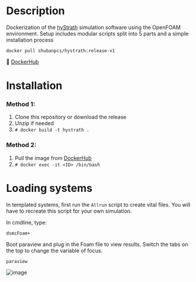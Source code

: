 # Description

Dockerization of the [hyStrath](https://github.com/hystrath/hyStrath) simulation software using the OpenFOAM environment. Setup includes modular scripts split into 5 parts and a simple installation process

```
docker pull shubanpcs/hystrath:release-v1
```

🔗 [DockerHub](https://hub.docker.com/r/shubanpcs/hystrath)

# Installation

### Method 1:

1. Clone this repository or download the release
2. Unzip if needed
3. `# docker build -t hystrath .`

### Method 2:

1. Pull the image from [DockerHub](https://hub.docker.com/r/shubanpcs/hystrath)
2. `# docker exec -it <ID> /bin/bash`

# Loading systems

In templated systems, first run the `Allrun` script to create vital files. You will have to recreate this script for your own simulation.

In cmdline, type:
```
dsmcFoam+
```

Boot paraview and plug in the Foam file to view results. Switch the tabs on the top to change the variable of focus.

```
paraview
```

![image](https://github.com/shuban-789/hyStrath-notes/assets/67974101/cb1bcee9-50f0-4347-9e9d-45ce44127bb3)
